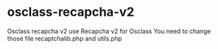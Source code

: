 # osclass-recapcha-v2
Osclass recapcha v2
use Recapcha v2 for Osclass
You need to change those file recaptchalib.php and utils.php 
